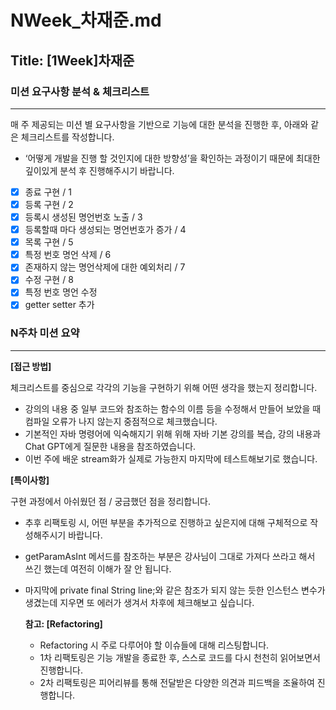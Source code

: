 # NWeek_차재준.md

## Title: [1Week]차재준 

### 미션 요구사항 분석 & 체크리스트

---

매 주 제공되는 미션 별 요구사항을 기반으로 기능에 대한 분석을 진행한 후, 아래와 같은 체크리스트를 작성합니다.

- ‘어떻게 개발을 진행 할 것인지에 대한 방향성’을 확인하는 과정이기 때문에 최대한 깊이있게 분석 후 진행해주시기 바랍니다.

- [x] 종료 구현 / 1
- [x] 등록 구현 / 2
- [x] 등록시 생성된 명언번호 노출 / 3
- [x] 등록할때 마다 생성되는 명언번호가 증가 / 4
- [x] 목록 구현 / 5 
- [x] 특정 번호 명언 삭제 / 6
- [x] 존재하지 않는 명언삭제에 대한 예외처리 / 7
- [x] 수정 구현 / 8
- [x] 특정 번호 명언 수정
- [x] getter setter 추가

### N주차 미션 요약

---

**[접근 방법]**

체크리스트를 중심으로 각각의 기능을 구현하기 위해 어떤 생각을 했는지 정리합니다.

- 강의의 내용 중 일부 코드와 참조하는 함수의 이름 등을 수정해서 만들어 보았을 때 컴파일 오류가 나지 않는지 중점적으로 체크했습니다.
- 기본적인 자바 명령어에 익숙해지기 위해 위해 자바 기본 강의를 복습, 강의 내용과 Chat GPT에게 질문한 내용을 참조하였습니다.
- 이번 주에 배운 stream화가 실제로 가능한지 마지막에 테스트해보기로 했습니다.

**[특이사항]**

구현 과정에서 아쉬웠던 점 / 궁금했던 점을 정리합니다.

- 추후 리팩토링 시, 어떤 부분을 추가적으로 진행하고 싶은지에 대해 구체적으로 작성해주시기 바랍니다.
- getParamAsInt 메서드를 참조하는 부분은 강사님이 그대로 가져다 쓰라고 해서 쓰긴 했는데 여전히 이해가 잘 안 됩니다.
- 마지막에 private final String line;와 같은 참조가 되지 않는 듯한 인스턴스 변수가 생겼는데 지우면 또 에러가 생겨서 차후에 체크해보고 싶습니다. 

  **참고: [Refactoring]**

    - Refactoring 시 주로 다루어야 할 이슈들에 대해 리스팅합니다.
    - 1차 리팩토링은 기능 개발을 종료한 후, 스스로 코드를 다시 천천히 읽어보면서 진행합니다.
    - 2차 리팩토링은 피어리뷰를 통해 전달받은 다양한 의견과 피드백을 조율하여 진행합니다.